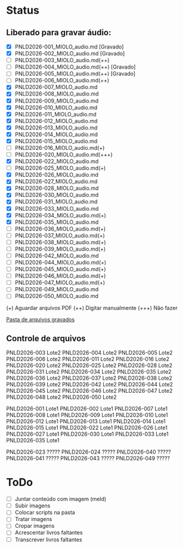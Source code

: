 # Status

Liberado para gravar áudio:
--------------------------
- [x] PNLD2026-001_MIOLO_audio.md			[Gravado] 		
- [x] PNLD2026-002_MIOLO_audio.md			[Gravado]
- [ ] PNLD2026-003_MIOLO_audio.md(++)
- [ ] PNLD2026-004_MIOLO_audio.md(++)		[Gravado]
- [ ] PNLD2026-005_MIOLO_audio.md(++)		[Gravado]
- [ ] PNLD2026-006_MIOLO_audio.md(++)
- [x] PNLD2026-007_MIOLO_audio.md
- [x] PNLD2026-008_MIOLO_audio.md
- [x] PNLD2026-009_MIOLO_audio.md
- [x] PNLD2026-010_MIOLO_audio.md
- [x] PNLD2026-011_MIOLO_audio.md
- [x] PNLD2026-012_MIOLO_audio.md
- [x] PNLD2026-013_MIOLO_audio.md
- [x] PNLD2026-014_MIOLO_audio.md
- [x] PNLD2026-015_MIOLO_audio.md
- [ ] PNLD2026-016_MIOLO_audio.md(+)
- [ ] PNLD2026-020_MIOLO_audio.md(+++)
- [x] PNLD2026-022_MIOLO_audio.md
- [ ] PNLD2026-025_MIOLO_audio.md(+)
- [x] PNLD2026-026_MIOLO_audio.md
- [x] PNLD2026-027_MIOLO_audio.md
- [x] PNLD2026-028_MIOLO_audio.md
- [x] PNLD2026-030_MIOLO_audio.md
- [x] PNLD2026-031_MIOLO_audio.md
- [x] PNLD2026-033_MIOLO_audio.md
- [x] PNLD2026-034_MIOLO_audio.md(+)
- [x] PNLD2026-035_MIOLO_audio.md
- [ ] PNLD2026-036_MIOLO_audio.md(+)
- [ ] PNLD2026-037_MIOLO_audio.md(+)
- [ ] PNLD2026-038_MIOLO_audio.md(+)
- [ ] PNLD2026-039_MIOLO_audio.md(+)
- [ ] PNLD2026-042_MIOLO_audio.md
- [ ] PNLD2026-044_MIOLO_audio.md(+)
- [ ] PNLD2026-045_MIOLO_audio.md(+)
- [ ] PNLD2026-046_MIOLO_audio.md(+)
- [ ] PNLD2026-047_MIOLO_audio.md(+)
- [ ] PNLD2026-049_MIOLO_audio.md
- [ ] PNLD2026-050_MIOLO_audio.md

(+)   Aguardar arquivos PDF
(++)  Digitar manualmente
(+++) Não fazer

[Pasta de arquivos gravados](https://drive.google.com/drive/folders/16ckcKdK5DUIL6lDtOeobPPkq8Qu--hCe)



Controle de arquivos
--------------------

PNLD2026-003	Lote2
PNLD2026-004	Lote2
PNLD2026-005	Lote2
PNLD2026-006	Lote2
PNLD2026-011	Lote2
PNLD2026-016	Lote2
PNLD2026-020	Lote2
PNLD2026-025	Lote2
PNLD2026-028	Lote2
PNLD2026-031	Lote2
PNLD2026-034	Lote2
PNLD2026-035	Lote2
PNLD2026-036	Lote2
PNLD2026-037	Lote2
PNLD2026-038	Lote2
PNLD2026-039	Lote2
PNLD2026-042	Lote2
PNLD2026-044	Lote2
PNLD2026-045	Lote2
PNLD2026-046	Lote2
PNLD2026-047	Lote2
PNLD2026-048	Lote2
PNLD2026-050	Lote2

PNLD2026-001	Lote1
PNLD2026-002	Lote1
PNLD2026-007	Lote1
PNLD2026-008	Lote1
PNLD2026-009	Lote1
PNLD2026-010	Lote1
PNLD2026-012	Lote1
PNLD2026-013	Lote1
PNLD2026-014	Lote1
PNLD2026-015	Lote1
PNLD2026-022	Lote1
PNLD2026-026	Lote1
PNLD2026-027	Lote1
PNLD2026-030	Lote1
PNLD2026-033	Lote1
PNLD2026-035	Lote1

PNLD2026-023	?????
PNLD2026-024	?????
PNLD2026-040	?????
PNLD2026-041	?????
PNLD2026-043	?????
PNLD2026-049	?????



# ToDo

- [ ] Juntar conteúdo com imagem (meld)
- [ ] Subir imagens
- [ ] Colocar scripts na pasta
- [ ] Tratar imagens
- [ ] Cropar imagens
- [ ] Acrescentar livros faltantes
- [ ] Transcrever livros faltantes